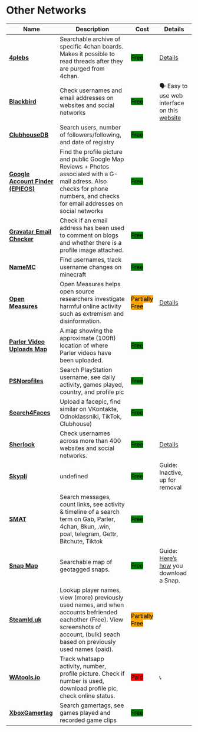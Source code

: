 # Other Networks

| Name | Description | Cost | Details |
| --- | --- | --- | --- |
| [**4plebs**](https://4plebs.org/) | Searchable archive of specific 4chan boards. Makes it possible to read threads after they are purged from 4chan. | <mark style="background-color:green;">Free</mark> | [Details](../../tools/4plebs/README.md) |
| [**Blackbird**](https://github.com/p1ngul1n0/blackbird) | Check usernames and email addresses on websites and social networks | <mark style="background-color:green;">Free</mark> | 🗣️ Easy to use web interface on this [website](https://blackbird-osint.herokuapp.com/) |
| [**ClubhouseDB**](https://clubhousedb.com/) | Search users, number of followers/following, and date of registry | <mark style="background-color:green;">Free</mark> |  |
| [**Google Account Finder (EPIEOS)**](https://tools.epieos.com/google-account.php) | Find the profile picture and public Google Map Reviews + Photos associated with a G-mail adress. Also checks for phone numbers, and checks for email addresses on social networks | <mark style="background-color:green;">Free</mark> |  |
| [**Gravatar Email Checker**](https://en.gravatar.com/site/check/) | Check if an email address has been used to comment on blogs and whether there is a profile image attached. | <mark style="background-color:green;">Free</mark> |  |
| [**NameMC**](https://namemc.com/) | Find usernames, track username changes on minecraft | <mark style="background-color:green;">Free</mark> |  |
| [**Open Measures**](https://openmeasures.io/) | Open Measures helps open source researchers investigate harmful online activity such as extremism and disinformation. | <mark style="background-color:orange;">Partially Free</mark> | [Details](../../tools/open-measures/README.md) |
| [**Parler Video Uploads Map**](https://kylemcdonald.net/parler/map/) | A map showing the approximate (100ft) location of where Parler videos have been uploaded. | <mark style="background-color:green;">Free</mark> |  |
| [**PSNprofiles**](https://psnprofiles.com/) | Search PlayStation username, see daily activity, games played, country, and profile pic | <mark style="background-color:green;">Free</mark> |  |
| [**Search4Faces**](https://search4faces.com) | Upload a facepic, find similar on VKontakte, Odnoklassniki, TikTok, Clubhouse) | <mark style="background-color:green;">Free</mark> |  |
| [**Sherlock**](https://github.com/sherlock-project/sherlock) | Check usernames across more than 400 websites and social networks. | <mark style="background-color:green;">Free</mark> | [Details](../../tools/sherlock/README.md) |
| [**Skypli**](https://www.skypli.com/) | undefined | <mark style="background-color:green;">Free</mark> | Guide: Inactive, up for removal  |
| [**SMAT**](https://www.smat-app.com) | Search messages, count links, see activity & timeline of a search term on Gab, Parler, 4chan, 8kun, .win, poal, telegram, Gettr, Bitchute, Tiktok | <mark style="background-color:green;">Free</mark> |  |
| [**Snap Map**](http://map.snapchat.com/) | Searchable map of geotagged snaps. | <mark style="background-color:green;">Free</mark> | Guide:  [Here’s how](https://twitter.com/AricToler/status/1054805284802228224) you download a Snap.  |
| [**SteamId.uk**](http://steamid.uk/) |  Lookup player names, view (more) previously used names, and when accounts befriended eachother (Free). View screenshots of account, (bulk) seach based on previously used names (paid).  | <mark style="background-color:orange;">Partially Free</mark> |  |
| [**WAtools.io**](http://watools.io/) | Track whatsapp activity, number, profile picture. Check if number is used, download profile pic, check online status. | <mark style="background-color:red;">Paid</mark> | 📞  |
| [**XboxGamertag**](https://xboxgamertag.com/) | Search gamertags, see games played and recorded game clips | <mark style="background-color:green;">Free</mark> |  |